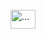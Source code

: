 
<div style="display: inline_block"><br>
  <img align="center" alt="..." height="30" width="40" src="https://raw.githubusercontent.com/devicons/devicon/master/icons/c++/cpp.svg">
</div>
  
  ##
 
<div> 
  
</div>
